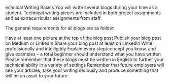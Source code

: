 echnical Writing Basics
You will write several blogs during your time as a student. Technical writing pieces are included in both project assignments and as extracurricular assignments from staff.

The general requirements for all blogs are as follow:

Have at least one picture at the top of the blog post
Publish your blog post on Medium or LinkedIn
Share your blog post at least on LinkedIn
Write professionally and intelligibly
Explain every step/concept you know, and give examples – a total beginner should understand what you have written
Please remember that these blogs must be written in English to further your technical ability in a variety of settings
Remember that future employers will see your articles; take your writing seriously and produce something that will be an asset to your future
